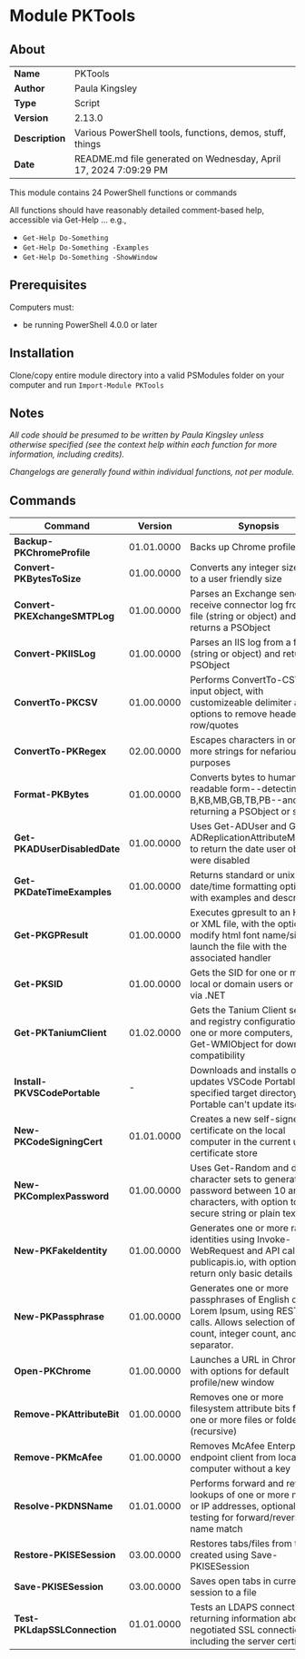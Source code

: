 # Module PKTools

## About
|||
|---|---|
|**Name** |PKTools|
|**Author** |Paula Kingsley|
|**Type** |Script|
|**Version** |2.13.0|
|**Description**|Various PowerShell tools, functions, demos, stuff, things|
|**Date**|README.md file generated on Wednesday, April 17, 2024 7:09:29 PM|

This module contains 24 PowerShell functions or commands

All functions should have reasonably detailed comment-based help, accessible via Get-Help ... e.g., 
  * `Get-Help Do-Something`
  * `Get-Help Do-Something -Examples`
  * `Get-Help Do-Something -ShowWindow`

## Prerequisites

Computers must:

  * be running PowerShell 4.0.0 or later

## Installation

Clone/copy entire module directory into a valid PSModules folder on your computer and run `Import-Module PKTools`

## Notes

_All code should be presumed to be written by Paula Kingsley unless otherwise specified (see the context help within each function for more information, including credits)._

_Changelogs are generally found within individual functions, not per module._

## Commands

|**Command**|**Version**|**Synopsis**|
|---|---|---|
|**Backup-PKChromeProfile**|01.01.0000|Backs up Chrome profiles to file|
|**Convert-PKBytesToSize**|01.00.0000|Converts any integer size given to a user friendly size|
|**Convert-PKEXchangeSMTPLog**|01.00.0000|Parses an Exchange send or receive connector log from a file (string or object) and returns a PSObject|
|**Convert-PKIISLog**|01.00.0000|Parses an IIS log from a file (string or object) and returns a PSObject|
|**ConvertTo-PKCSV**|01.00.0000|Performs ConvertTo-CSV on an input object, with customizeable delimiter and options to remove header row/quotes|
|**ConvertTo-PKRegex**|02.00.0000|Escapes characters in one or more strings for nefarious regex purposes|
|**Format-PKBytes**|01.00.0000|Converts bytes to human-readable form--detecting B,KB,MB,GB,TB,PB--and returning a PSObject or string|
|**Get-PKADUserDisabledDate**|01.00.0000|Uses Get-ADUser and Get-ADReplicationAttributeMetadata to return the date user objects were disabled|
|**Get-PKDateTimeExamples**|01.00.0000|Returns standard or unix format date/time formatting options with examples and descriptions|
|**Get-PKGPResult**|01.00.0000|Executes gpresult to an HTML or XML file, with the option to modify html font name/size and launch the file with the associated handler|
|**Get-PKSID**|01.00.0000|Gets the SID for one or more local or domain users or groups via .NET|
|**Get-PKTaniumClient**|01.02.0000|Gets the Tanium Client service and registry configuration from one or more computers, using Get-WMIObject for downlevel compatibility|
|**Install-PKVSCodePortable**|-|Downloads and installs or updates VSCode Portable in a specified target directory, since Portable can't update itself!|
|**New-PKCodeSigningCert**|01.01.0000|Creates a new self-signed certificate on the local computer in the current user's certificate store|
|**New-PKComplexPassword**|01.00.0000|Uses Get-Random and defined character sets to generate a password between 10 and 265 characters, with option to return secure string or plain text|
|**New-PKFakeIdentity**|01.00.0000|Generates one or more random identities using Invoke-WebRequest and API call to publicapis.io, with option to return only basic details|
|**New-PKPassphrase**|01.00.0000|Generates one or more passphrases of English or Lorem Ipsum, using REST API calls. Allows selection of word count, integer count, and separator.|
|**Open-PKChrome**|01.00.0000|Launches a URL in Chrome, with options for default profile/new window|
|**Remove-PKAttributeBit**|01.00.0000|Removes one or more filesystem attribute bits from one or more files or folders (recursive)|
|**Remove-PKMcAfee**|01.00.0000|Removes McAfee Enterprise endpoint client from local computer without a key|
|**Resolve-PKDNSName**|01.01.0000|Performs forward and reverse lookups of one or more names or IP addresses, optionally testing for forward/reverse name match|
|**Restore-PKISESession**|03.00.0000|Restores tabs/files from text file created using Save-PKISESession|
|**Save-PKISESession**|03.00.0000|Saves open tabs in current ISE session to a file|
|**Test-PKLdapSSLConnection**|01.01.0000|Tests an LDAPS connection, returning information about the negotiated SSL connection including the server certificate.|
